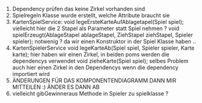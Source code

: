 1. Dependency prüfen das keine Zirkel vorhanden sind 
2. Spielregeln Klasse wurde erstellt, welche Attribute braucht sie 
3. KartenSpielService:
   void legeErsteKarteAufAblagetapel(Spiel spiel);
        vielleicht hier die 2 Stapel als Parameter statt Spiel nehmen ?
   void spielErzeugt(AblageStapel ablageStapel, ZiehStapel ziehStapel, Spieler spieler);
        notwenig ? da wir einen Konstruktor in der Spiel Klasse haben ..
4. KartenSpielerService
   void legeKarteAb(Spiel spiel, Spieler spieler, Karte karte);
        hier haben wir einen Zirkel, in beiden poms werden die dependencys verwendet
   void zieheKarte(Spiel spiel);
    selbes Problem auch hier einen Zirkel in den Dependencys wenn die dependency importiert wird 
5. ÄNDERUNGEN FÜR DAS KOMPONENTENDIAGRAMM DANN MIR MITTEILEN :) ÄNDER ES DANN AB 
6. vielleicht gibGewinneraus Methode in Spieler zu spielklasse ? 
